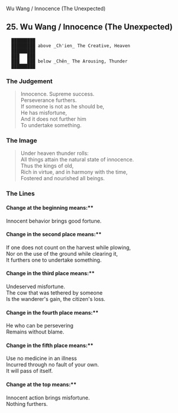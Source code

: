 Wu Wang / Innocence (The Unexpected)
## 25. Wu Wang / Innocence (The Unexpected)
      █████████
      █████████ above _Ch'ien_ The Creative, Heaven  
      █████████
      ███   ███
      ███   ███ below _Chên_ The Arousing, Thunder  
      █████████
### The Judgement
> Innocence. Supreme success.  
 Perseverance furthers.  
 If someone is not as he should be,  
 He has misfortune,  
 And it does not further him  
 To undertake something.
### The Image
> Under heaven thunder rolls:  
 All things attain the natural state of innocence.  
 Thus the kings of old,  
 Rich in virtue, and in harmony with the time,  
 Fostered and nourished all beings.
### The Lines

#### Change at the beginning means:**  
 Innocent behavior brings good fortune.
#### Change in the second place means:**  
 If one does not count on the harvest while plowing,  
 Nor on the use of the ground while clearing it,  
 It furthers one to undertake something.
#### Change in the third place means:**  
 Undeserved misfortune.  
 The cow that was tethered by someone  
 Is the wanderer's gain, the citizen's loss.
#### Change in the fourth place means:**  
 He who can be persevering  
 Remains without blame.
#### Change in the fifth place means:**  
 Use no medicine in an illness  
 Incurred through no fault of your own.  
 It will pass of itself.
#### Change at the top means:**  
 Innocent action brings misfortune.  
 Nothing furthers.




